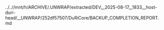 ../..//mnt/h/ARCHIVE/.UNWRAP/extracted/DEV__2025-08-17__1833__host-duri-head/__UNWRAP/252df57507/DuRiCore/BACKUP_COMPLETION_REPORT.md